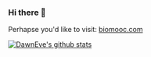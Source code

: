 ### Hi there 👋

Perhapse you'd like to visit: [biomooc.com](https://www.biomooc.com)


[![DawnEve's github stats](https://github-readme-stats.vercel.app/api?username=DawnEve&show_icons=true&include_all_commits=true)](https://github.com/DawnEve)




<!--
**DawnEve/DawnEve** is a ✨ _special_ ✨ repository because its `README.md` (this file) appears on your GitHub profile.

Here are some ideas to get you started:

- 🔭 I’m currently working on ...
- 🌱 I’m currently learning ...
- 👯 I’m looking to collaborate on ...
- 🤔 I’m looking for help with ...
- 💬 Ask me about ...
- 📫 How to reach me: ...
- 😄 Pronouns: ...
- ⚡ Fun fact: ...
-->
